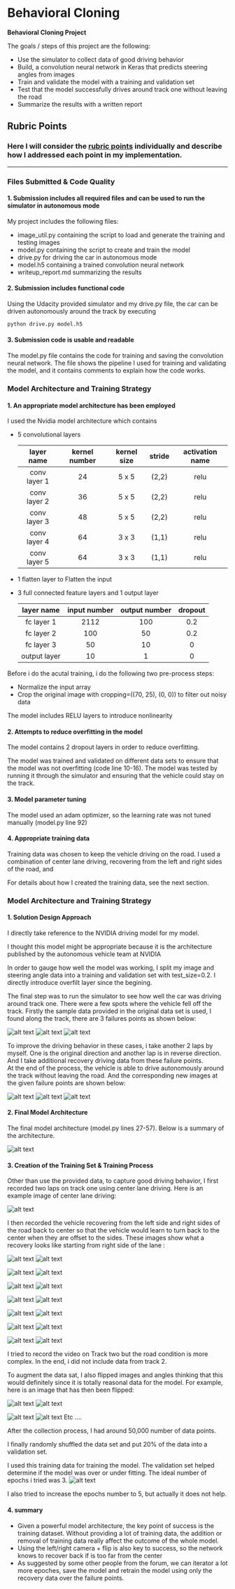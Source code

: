 # **Behavioral Cloning** 
**Behavioral Cloning Project**

The goals / steps of this project are the following:
* Use the simulator to collect data of good driving behavior
* Build, a convolution neural network in Keras that predicts steering angles from images
* Train and validate the model with a training and validation set
* Test that the model successfully drives around track one without leaving the road
* Summarize the results with a written report


[//]: # (Image References)

[image1]: ./examples/model_summary.png "summary of the model"
[image2]: ./examples/outImage1.png "failure point 1"
[image3]: ./examples/outImage2.png "failure point 2"
[image4]: ./examples/outImage3.png "failure point 3"
[image5]: ./examples/inImage1.png "recovery image of failure point 1"
[image6]: ./examples/inImage2.png "recovery image of failure point 2"
[image7]: ./examples/inImage3.png "recovery image of failure point 3"
[image8]: ./examples/loss_over_epoch_graph.png "loss visualization"
[image9]: ./examples/center_recovery_1.jpg "recovery exampe 1"
[image10]: ./examples/center_recovery_2.jpg "recovery exampe 2"
[image11]: ./examples/center_recovery_3.jpg "recovery exampe 3"
[image12]: ./examples/center_recovery_4.jpg "recovery exampe 4"
[image13]: ./examples/center_recovery_5.jpg "recovery exampe 5"
[image14]: ./examples/center_recovery_6.jpg "recovery exampe 6"
[image15]: ./examples/center_recovery_7.jpg "recovery exampe 7"
[image16]: ./examples/center_recovery_8.jpg "recovery exampe 8"
[image17]: ./examples/center_recovery_9.jpg "recovery exampe 9"
[image18]: ./examples/center_recovery_10.jpg "recovery exampe 10"
[image19]: ./examples/center_recovery_11.jpg "recovery exampe 11"
[image20]: ./examples/center_recovery_12.jpg "recovery exampe 12"
[image21]: ./examples/center_recovery_13.jpg "recovery exampe 13"
[image22]: ./examples/center_recovery_14.jpg "recovery exampe 14"
[image23]: ./examples/center_recovery_15.jpg "recovery exampe 15"
[image24]: ./examples/center_recovery_16.jpg "recovery exampe 16"
[image25]: ./examples/flip_center_recovery_16.jpg "flip of recovery exampe 16"
[image26]: ./examples/right_1.jpg "right image sampe 1"
[image27]: ./examples/flip_right_1.jpg "flip of right image sample 1"


## Rubric Points
### Here I will consider the [rubric points](https://review.udacity.com/#!/rubrics/432/view) individually and describe how I addressed each point in my implementation.  

---
### Files Submitted & Code Quality

#### 1. Submission includes all required files and can be used to run the simulator in autonomous mode

My project includes the following files:
* image_util.py containing the script to load and generate the training and testing images
* model.py containing the script to create and train the model
* drive.py for driving the car in autonomous mode
* model.h5 containing a trained convolution neural network 
* writeup_report.md summarizing the results

#### 2. Submission includes functional code
Using the Udacity provided simulator and my drive.py file, the car can be driven autonomously around the track by executing 
```sh
python drive.py model.h5
```

#### 3. Submission code is usable and readable

The model.py file contains the code for training and saving the convolution neural network. The file shows the pipeline I used for training and validating the model, and it contains comments to explain how the code works.

### Model Architecture and Training Strategy

#### 1. An appropriate model architecture has been employed

I used the Nvidia model architecture which contains
* 5 convolutional layers 

  |   layer name     |  kernel number  | kernel size |  stride | activation name    |
  | :--------------: | :-------------: |:-----------:| :------:| :-----------------:|
  | conv layer 1     | 24              | 5 x 5       | (2,2)   | relu |
  | conv layer 2     | 36              | 5 x 5       | (2,2)   | relu |
  | conv layer 3     | 48              | 5 x 5       | (2,2)   | relu |
  | conv layer 4     | 64              | 3 x 3       | (1,1)   | relu |
  | conv layer 5     | 64              | 3 x 3       | (1,1)   | relu |

* 1 flatten layer
   to Flatten the input

* 3 full connected feature layers and 1 output layer

  |   layer name     |  input number  | output number |  dropout |
  | :--------------: | :------------: |:-------------:| :-------:|
  |   fc layer 1     | 2112           | 100           | 0.2      |
  |   fc layer 2     | 100            | 50            | 0.2      |
  |   fc layer 3     | 50             | 10            | 0        |
  |   output layer   | 10             | 1             | 0        |

Before i do the acutal training, i do the following two pre-process steps:
* Normalize the input array
* Crop the original image with cropping=((70, 25), (0, 0)) to filter out noisy data

The model includes RELU layers to introduce nonlinearity 

#### 2. Attempts to reduce overfitting in the model

The model contains 2 dropout layers in order to reduce overfitting. 

The model was trained and validated on different data sets to ensure that the model was not overfitting (code line 10-16). The model was tested by running it through the simulator and ensuring that the vehicle could stay on the track.

#### 3. Model parameter tuning

The model used an adam optimizer, so the learning rate was not tuned manually (model.py line 92)

#### 4. Appropriate training data

Training data was chosen to keep the vehicle driving on the road. I used a combination of center lane driving, recovering from the left and right sides of the road, and  

For details about how I created the training data, see the next section. 

### Model Architecture and Training Strategy

#### 1. Solution Design Approach

I directly take reference to the NVIDIA driving model for my model.

I thought this model might be appropriate because it is the architecture published by the autonomous vehicle team at NVIDIA

In order to gauge how well the model was working, I split my image and steering angle data into a training and validation set with test_size=0.2. I directly introduce overfilt layer since the begining.

The final step was to run the simulator to see how well the car was driving around track one. There were a few spots where the vehicle fell off the track. 
Firstly the sample data provided in the original data set is used, I found along the track, there are 3 failures points as shown below:

![alt text][image2]
![alt text][image3]
![alt text][image4]

To improve the driving behavior in these cases, i take another 2 laps by myself. One is the original direction and another lap is in reverse direction. And I take additional recovery driving  data from these failure points.  
At the end of the process, the vehicle is able to drive autonomously around the track without leaving the road. And the corresponding new images at the given failure points are shown below:

![alt text][image5]
![alt text][image6]
![alt text][image7]

#### 2. Final Model Architecture

The final model architecture (model.py lines 27-57). Below is a summary of the architecture.

![alt text][image1]

#### 3. Creation of the Training Set & Training Process

Other than use the provided data, to capture good driving behavior, I first recorded two laps on track one using center lane driving. Here is an example image of center lane driving:

![alt text][image2]

I then recorded the vehicle recovering from the left side and right sides of the road back to center so that the vehicle would learn to turn back to the center when they are offset to the sides.
These images show what a recovery looks like starting from right side of the lane :

![alt text][image11]
![alt text][image12]

![alt text][image13]
![alt text][image14]

![alt text][image15]
![alt text][image16]

![alt text][image17]
![alt text][image18]

![alt text][image19]
![alt text][image20]

![alt text][image21]
![alt text][image22]

![alt text][image23]
![alt text][image24]

I tried to record the video on Track two but the road condition is more complex. In the end, i did not include data from track 2.

To augment the data sat, I also flipped images and angles thinking that this would definitely since it is totally reasonal data for the model.
For example, here is an image that has then been flipped:

![alt text][image24]
![alt text][image25]

![alt text][image26]
![alt text][image27]
Etc ....

After the collection process, I had around 50,000 number of data points. 

I finally randomly shuffled the data set and put 20% of the data into a validation set. 

I used this training data for training the model. The validation set helped determine if the model was over or under fitting. 
The ideal number of epochs i tried was 3.
![alt text][image8]

I also tried to increase the epochs number to 5, but actually it does not help.  

#### 4. summary
* Given a powerful model architecture, the key point of success is the training dataset. Without providing a lot of training data, the addition or removal of training
data really affect the outcome of the whole model. 
* Using the left/right camera + flip is also key to success, so the network knows to recover back if is too far from the center
* As suggested by some other people from the forum, we can iterator a lot more epoches, save the model and retrain the model using only the recovery data
over the failure points. 
